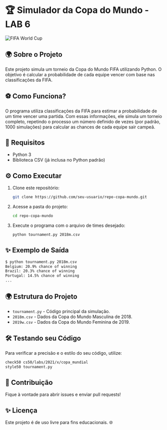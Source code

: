 # 🏆 Simulador da Copa do Mundo - LAB 6

![FIFA World Cup](https://upload.wikimedia.org/wikipedia/en/thumb/b/bf/FIFA_World_Cup_Trophy.svg/800px-FIFA_World_Cup_Trophy.svg.png)

## 🌍 Sobre o Projeto

Este projeto simula um torneio da Copa do Mundo FIFA utilizando Python. O objetivo é calcular a probabilidade de cada equipe vencer com base nas classificações da FIFA.

## ⚽ Como Funciona?

O programa utiliza classificações da FIFA para estimar a probabilidade de um time vencer uma partida. Com essas informações, ele simula um torneio completo, repetindo o processo um número definido de vezes (por padrão, 1000 simulações) para calcular as chances de cada equipe sair campeã.

## 📝 Requisitos

- Python 3
- Biblioteca CSV (já inclusa no Python padrão)

## ⚙️ Como Executar

1. Clone este repositório:
   ```sh
   git clone https://github.com/seu-usuario/repo-copa-mundo.git
   ```
2. Acesse a pasta do projeto:
   ```sh
   cd repo-copa-mundo
   ```
3. Execute o programa com o arquivo de times desejado:
   ```sh
   python tournament.py 2018m.csv
   ```

## ✨ Exemplo de Saída

```sh
$ python tournament.py 2018m.csv
Belgium: 20.9% chance of winning
Brazil: 20.3% chance of winning
Portugal: 14.5% chance of winning
...
```

## 🌍 Estrutura do Projeto

- `tournament.py` - Código principal da simulação.
- `2018m.csv` - Dados da Copa do Mundo Masculina de 2018.
- `2019w.csv` - Dados da Copa do Mundo Feminina de 2019.

## 🛠 Testando seu Código

Para verificar a precisão e o estilo do seu código, utilize:
```sh
check50 cs50/labs/2021/x/copa_mundial
style50 tournament.py
```

## 🌟 Contribuição

Fique à vontade para abrir issues e enviar pull requests!

## ✨ Licença

Este projeto é de uso livre para fins educacionais. 🌐

